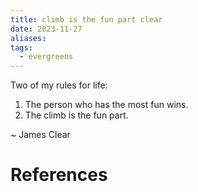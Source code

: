 ```yaml
---
title: climb is the fun part clear
date: 2023-11-27
aliases: 
tags:
  - evergreens
---
```

Two of my rules for life:
1. The person who has the most fun wins.
2. The climb is the fun part.

~ James Clear

# References